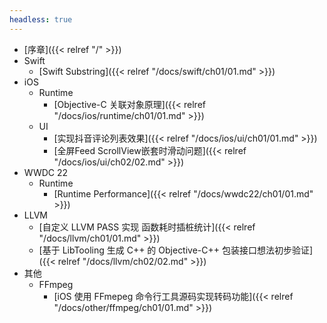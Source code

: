 ```yaml
---
headless: true
---
```


- [序章]({{< relref "/" >}})
- Swift
  - [Swift Substring]({{< relref "/docs/swift/ch01/01.md" >}})
- iOS
  - Runtime
    - [Objective-C 关联对象原理]({{< relref "/docs/ios/runtime/ch01/01.md" >}})
  - UI
    - [实现抖音评论列表效果]({{< relref "/docs/ios/ui/ch01/01.md" >}})
    - [全屏Feed ScrollView嵌套时滑动问题]({{< relref "/docs/ios/ui/ch02/02.md" >}})
- WWDC 22
  - Runtime
    - [Runtime Performance]({{< relref "/docs/wwdc22/ch01/01.md" >}})
- LLVM
  - [自定义 LLVM PASS 实现 函数耗时插桩统计]({{< relref "/docs/llvm/ch01/01.md" >}})
  - [基于 LibTooling 生成 C++ 的 Objective-C++ 包装接口想法初步验证]({{< relref "/docs/llvm/ch02/02.md" >}})
- 其他
  - FFmpeg
    - [iOS 使用 FFmepeg 命令行工具源码实现转码功能]({{< relref "/docs/other/ffmpeg/ch01/01.md" >}})
